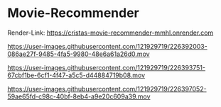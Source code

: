 # Movie-Recommender

Render-Link: https://cristas-movie-recommender-mmhl.onrender.com


https://user-images.githubusercontent.com/121929719/226392003-086ae27f-9485-4fa5-9980-48e6a61a26d0.mov


https://user-images.githubusercontent.com/121929719/226393751-67cbf1be-6cf1-4f47-a5c5-d44884719b08.mov


https://user-images.githubusercontent.com/121929719/226397052-59ae65fd-c98c-40bf-8eb4-a9e20c609a39.mov

